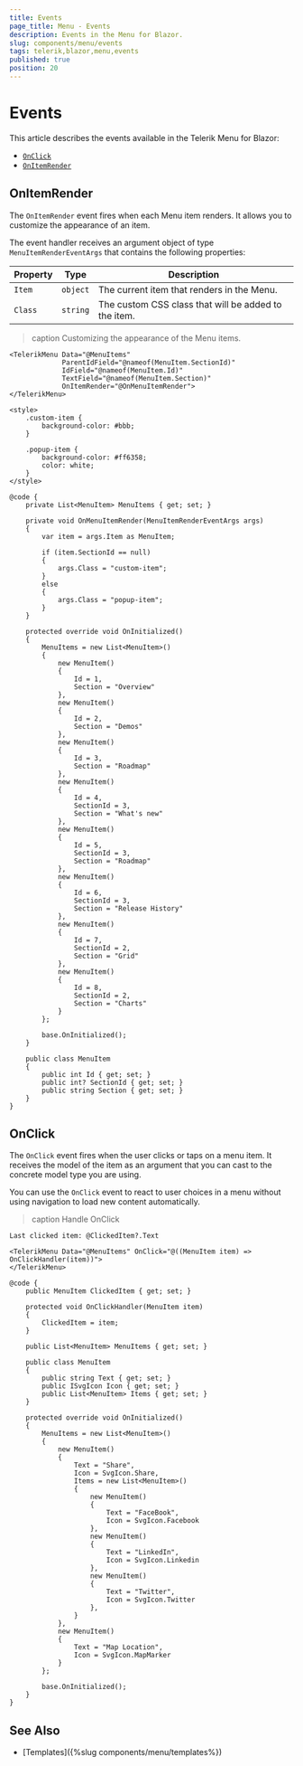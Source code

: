 ```yaml
---
title: Events
page_title: Menu - Events
description: Events in the Menu for Blazor.
slug: components/menu/events
tags: telerik,blazor,menu,events
published: true
position: 20
---
```


# Events

This article describes the events available in the Telerik Menu for Blazor:

* [`OnClick`](#onclick)
* [`OnItemRender`](#onitemrender)

## OnItemRender

The `OnItemRender` event fires when each Menu item renders. It allows you to customize the appearance of an item.

The event handler receives an argument object of type `MenuItemRenderEventArgs` that contains the following properties: 

| Property | Type | Description |
| --- | --- | --- |
| `Item` | `object` | The current item that renders in the Menu. |
| `Class` | `string` | The custom CSS class that will be added to the item. |

>caption Customizing the appearance of the Menu items.

````RAZOR
<TelerikMenu Data="@MenuItems"
             ParentIdField="@nameof(MenuItem.SectionId)"
             IdField="@nameof(MenuItem.Id)"
             TextField="@nameof(MenuItem.Section)"
             OnItemRender="@OnMenuItemRender">
</TelerikMenu>

<style>
    .custom-item {
        background-color: #bbb;
    }

    .popup-item {
        background-color: #ff6358;
        color: white;
    }
</style>

@code {
    private List<MenuItem> MenuItems { get; set; }

    private void OnMenuItemRender(MenuItemRenderEventArgs args)
    {
        var item = args.Item as MenuItem;

        if (item.SectionId == null)
        {
            args.Class = "custom-item";
        }
        else
        {
            args.Class = "popup-item";         
        }
    }

    protected override void OnInitialized()
    {
        MenuItems = new List<MenuItem>()
        {
            new MenuItem()
            {
                Id = 1,
                Section = "Overview"
            },
            new MenuItem()
            {
                Id = 2,
                Section = "Demos"
            },
            new MenuItem()
            {
                Id = 3,
                Section = "Roadmap"
            },
            new MenuItem()
            {
                Id = 4,
                SectionId = 3,
                Section = "What's new"
            },
            new MenuItem()
            {
                Id = 5,
                SectionId = 3,
                Section = "Roadmap"
            },
            new MenuItem()
            {
                Id = 6,
                SectionId = 3,
                Section = "Release History"
            },
            new MenuItem()
            {
                Id = 7,
                SectionId = 2,
                Section = "Grid"
            },
            new MenuItem()
            {
                Id = 8,
                SectionId = 2,
                Section = "Charts"
            }
        };

        base.OnInitialized();
    }

    public class MenuItem
    {
        public int Id { get; set; }
        public int? SectionId { get; set; }
        public string Section { get; set; }
    }
}
````

## OnClick

The `OnClick` event fires when the user clicks or taps on a menu item. It receives the model of the item as an argument that you can cast to the concrete model type you are using.

You can use the `OnClick` event to react to user choices in a menu without using navigation to load new content automatically.

>caption Handle OnClick

````RAZOR
Last clicked item: @ClickedItem?.Text

<TelerikMenu Data="@MenuItems" OnClick="@((MenuItem item) => OnClickHandler(item))">
</TelerikMenu>

@code {
    public MenuItem ClickedItem { get; set; }

    protected void OnClickHandler(MenuItem item)
    {
        ClickedItem = item;
    }

    public List<MenuItem> MenuItems { get; set; }

    public class MenuItem
    {
        public string Text { get; set; }
        public ISvgIcon Icon { get; set; }
        public List<MenuItem> Items { get; set; }
    }

    protected override void OnInitialized()
    {
        MenuItems = new List<MenuItem>()
        {
            new MenuItem()
            {
                Text = "Share",
                Icon = SvgIcon.Share,
                Items = new List<MenuItem>()
                {
                    new MenuItem()
                    {
                        Text = "FaceBook",
                        Icon = SvgIcon.Facebook
                    },
                    new MenuItem()
                    {
                        Text = "LinkedIn",
                        Icon = SvgIcon.Linkedin
                    },
                    new MenuItem()
                    {
                        Text = "Twitter",
                        Icon = SvgIcon.Twitter
                    },
                }
            },
            new MenuItem()
            {
                Text = "Map Location",
                Icon = SvgIcon.MapMarker
            }
        };

        base.OnInitialized();
    }
}
````


## See Also

* [Templates]({%slug components/menu/templates%})
